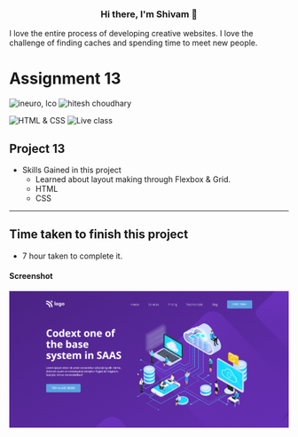 <h3 align="center">
Hi there, I'm Shivam</a> 👋
</h3>

I love the entire process of developing creative websites. I love the challenge of finding caches and spending time to meet new people. 


# Assignment 13

![ineuro, lco](https://img.shields.io/badge/iNeuron-LCO-blue)
![hitesh choudhary](https://img.shields.io/badge/Hitesh--Choudhary-Full--stack--JS--bootcamp-red)

![HTML & CSS](https://img.shields.io/badge/HTML-CSS-orange)
![Live class](https://img.shields.io/badge/LIVE--CLASS-PROJECT--13-lightgrey)



## Project 13 

-   Skills Gained in this project
    -  Learned about layout making through Flexbox & Grid.
    - HTML
    - CSS
   
    

---

## Time taken to finish this project

-   7 hour taken to complete it.

#### Screenshot



 <img src="./screenshots/project-13.png"
alt="image"
                    />